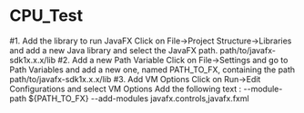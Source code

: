 # CPU_Test

#1. Add the library to run JavaFX
    Click on File->Project Structure->Libraries and add a new Java library and
    select the JavaFX path. path/to/javafx-sdk1x.x.x/lib
#2. Add a new Path Variable
    Click on File->Settings and go to Path Variables and add a new one,
    named PATH_TO_FX, containing the path path/to/javafx-sdk1x.x.x/lib
#3. Add VM Options
    Click on Run->Edit Configurations and select VM Options
    Add the following text :
    --module-path ${PATH_TO_FX} --add-modules javafx.controls,javafx.fxml 